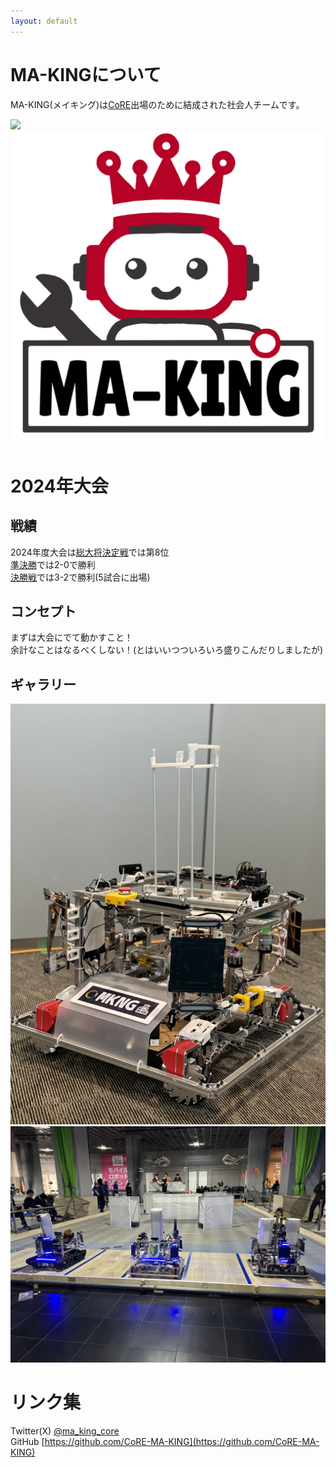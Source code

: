 ```yaml
---
layout: default
---
```

<link rel="icon" href="/favicon.ico" type="image/x-icon">

# MA-KINGについて

MA-KING(メイキング)は[CoRE](https://core.scramble-robot.org/)出場のために結成された社会人チームです。  

![](img/2024/machine2024.gif)  
![](img/ma_king_logo.jpg)


# 2024年大会
## 戦績
2024年度大会は[総大将決定戦](https://www.youtube.com/live/vzNiVW0RnFI?si=99GYdgR8uguHoofI)では第8位  
[準決勝](https://www.youtube.com/live/S1zGDQoMSXo?si=l3i_r7DlhmGuDFUf)では2-0で勝利  
[決勝戦](https://www.youtube.com/live/UWSe1TFjZzk?si=oNLwdvn6uPN005K1)では3-2で勝利(5試合に出場)  

## コンセプト
まずは大会にでて動かすこと！  
余計なことはなるべくしない！(とはいいつついろいろ盛りこんだりしましたが)

## ギャラリー
![](img/2024/pic1.jpg)  
![](img/2024/pic2.JPG)  


# リンク集
Twitter(X) [@ma_king_core](https://twitter.com/ma_king_core)  
GitHub [https://github.com/CoRE-MA-KING](https://github.com/CoRE-MA-KING)

